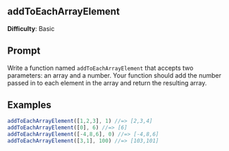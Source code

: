 ## addToEachArrayElement

**Difficulty**: Basic

## Prompt 

Write a function named `addToEachArrayElement` that accepts two parameters: an array and a number. Your function should add the number passed in to each element in the array and return the resulting array.

## Examples 

```js
addToEachArrayElement([1,2,3], 1) //=> [2,3,4]
addToEachArrayElement([0], 6) //=> [6]
addToEachArrayElement([-4,8,6], 0) //=> [-4,8,6]
addToEachArrayElement([3,1], 100) //=> [103,101]
```

